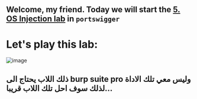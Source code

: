 ## Welcome, my friend. Today we will start the [5. OS Injection lab](https://portswigger.net/web-security/os-command-injection/lab-blind-out-of-band-data-exfiltration) in ```portswigger```


# Let's play this lab:

![image](https://github.com/user-attachments/assets/7ea90290-ebca-40a3-9e7f-5a129afc4524)

## ذلك اللاب يحتاج الى burp suite pro وليس معي تلك الاداة لذلك سوف احل تلك اللاب قريبا...
